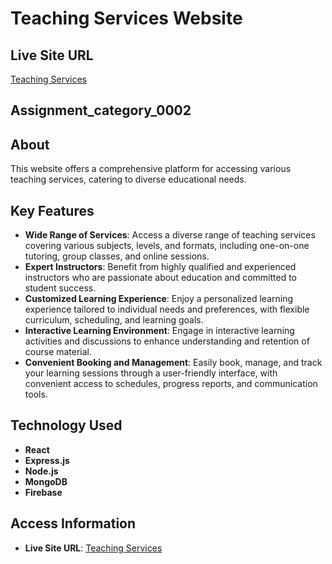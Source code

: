 # Teaching Services Website

## Live Site URL
[Teaching Services](https://b9-assignment11-client.web.app)

## Assignment_category_0002

## About
This website offers a comprehensive platform for accessing various teaching services, catering to diverse educational needs.

## Key Features
- **Wide Range of Services**: Access a diverse range of teaching services covering various subjects, levels, and formats, including one-on-one tutoring, group classes, and online sessions.
- **Expert Instructors**: Benefit from highly qualified and experienced instructors who are passionate about education and committed to student success.
- **Customized Learning Experience**: Enjoy a personalized learning experience tailored to individual needs and preferences, with flexible curriculum, scheduling, and learning goals.
- **Interactive Learning Environment**: Engage in interactive learning activities and discussions to enhance understanding and retention of course material.
- **Convenient Booking and Management**: Easily book, manage, and track your learning sessions through a user-friendly interface, with convenient access to schedules, progress reports, and communication tools.
  
## Technology Used
- **React**
- **Express.js**
- **Node.js**
- **MongoDB**
- **Firebase**

## Access Information
- **Live Site URL**: [Teaching Services](https://b9-assignment11-client.web.app)
